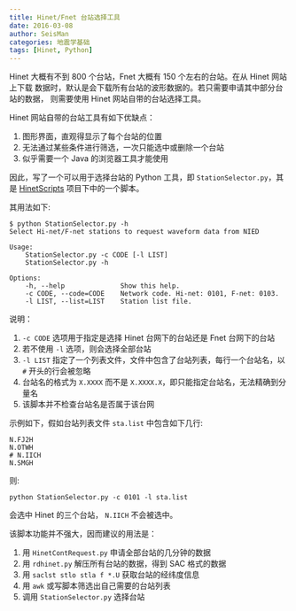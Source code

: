 ```yaml
---
title: Hinet/Fnet 台站选择工具
date: 2016-03-08
author: SeisMan
categories: 地震学基础
tags: [Hinet, Python]
---
```


Hinet 大概有不到 800 个台站，Fnet 大概有 150 个左右的台站。在从 Hinet 网站上下载
数据时，默认是会下载所有台站的波形数据的。若只需要申请其中部分台站的数据，
则需要使用 Hinet 网站自带的台站选择工具。

Hinet 网站自带的台站工具有如下优缺点：

1.  图形界面，直观得显示了每个台站的位置
2.  无法通过某些条件进行筛选，一次只能选中或删除一个台站
3.  似乎需要一个 Java 的浏览器工具才能使用

因此，写了一个可以用于选择台站的 Python 工具，即 `StationSelector.py`，其是
[HinetScripts](https://github.com/seisman/HinetScripts) 项目下中的一个脚本。

<!--more-->

其用法如下:

    $ python StationSelector.py -h
    Select Hi-net/F-net stations to request waveform data from NIED

    Usage:
        StationSelector.py -c CODE [-l LIST]
        StationSelector.py -h

    Options:
        -h, --help              Show this help.
        -c CODE, --code=CODE    Network code. Hi-net: 0101, F-net: 0103.
        -l LIST, --list=LIST    Station list file.

说明：

1.  `-c CODE` 选项用于指定是选择 Hinet 台网下的台站还是 Fnet 台网下的台站
2.  若不使用 `-l` 选项，则会选择全部台站
3.  `-l LIST` 指定了一个列表文件，文件中包含了台站列表，每行一个台站名，以 `#`
    开头的行会被忽略
4.  台站名的格式为 `X.XXXX` 而不是 `X.XXXX.X`，即只能指定台站名，无法精确到分量名
5.  该脚本并不检查台站名是否属于该台网

示例如下，假如台站列表文件 `sta.list` 中包含如下几行:

    N.FJ2H
    N.OTWH
    # N.IICH
    N.SMGH

则:

    python StationSelector.py -c 0101 -l sta.list

会选中 Hinet 的三个台站， `N.IICH` 不会被选中。

该脚本功能并不强大，因而建议的用法是：

1.  用 `HinetContRequest.py` 申请全部台站的几分钟的数据
2.  用 `rdhinet.py` 解压所有台站的数据，得到 SAC 格式的数据
3.  用 `saclst stlo stla f *.U` 获取台站的经纬度信息
4.  用 `awk` 或写脚本筛选出自己需要的台站列表
5.  调用 `StationSelector.py` 选择台站
